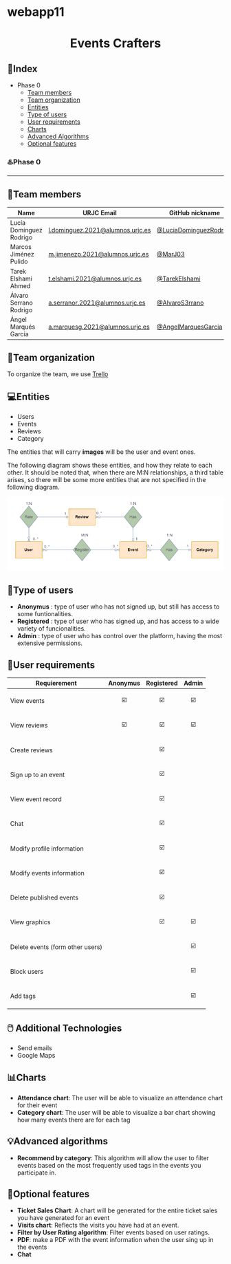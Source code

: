# webapp11

# <p align="center"> Events Crafters </p>
## 📑Index
- Phase 0
   - [Team members](#team-members)
   - [Team organization](#team-organization)
   - [Entities](#entities)
   - [Type of users](#type-of-users)
   - [User requirements](#user-requirements)
   - [Charts](#chart)
   - [Advanced Algorithms](#advance-algorithms)
   - [Optional features](#optional-features)
   
### ♨️Phase 0
***
 

## 👷Team members
| Name  | URJC Email| GitHub nickname |
| ------------- | ------------- | ----------- |
| Lucía Domínguez Rodrigo| l.dominguez.2021@alumnos.urjc.es | [@LuciaDominguezRodrigo](https://github.com/LuciaDominguezRodrigo) |
| Marcos Jiménez Pulido  | m.jimenezp.2021@alumnos.urjc.es  | [@MarJ03](https://github.com/MarJ03) |
| Tarek Elshami Ahmed | t.elshami.2021@alumnos.urjc.es  | [@TarekElshami](https://github.com/TarekElshami) |
| Álvaro Serrano Rodrigo | a.serranor.2021@alumnos.urjc.es  | [@AlvaroS3rrano](https://github.com/AlvaroS3rrano) |
| Ángel Marqués García | a.marquesg.2021@alumnos.urjc.es  | [@AngelMarquesGarcia](https://github.com/AngelMarquesGarcia) |

## 🧰Team organization

To organize the team, we use [Trello](https://trello.com/b/AJC8iT3W/daw)

## 💻Entities
- Users
- Events
- Reviews
- Category
  
 The entities that will carry **images** will be the user and event ones.
 
 The following diagram shows these entities, and how they relate to each other. It should be noted that, when there are M:N relationships, a third table arises, so there will be some more entities that are not specified in the following diagram.
  
  ![*1.1 entities*](https://github.com/CodeURJC-DAW-2023-24/webapp11/blob/main/diagram.png)



## 🤖Type of users

 - **Anonymus** : type of user who has not signed up, but still has access to some funtionalities.
 - **Registered** :  type of user who has signed up, and has access to a wide variety of funcionalities.
 - **Admin** :  type of user who has control over the platform, having the most extensive permissions.
   
## 🏁User requirements

| Requierement | Anonymus| Registered | Admin |
| ------------- | ------------- | ----------- | --------- |
|   View events  | <p align="center"> ☑️ </p> | <p align="center"> ☑️ </p> | <p align="center"> ☑️ </p>  |
|   View reviews  | <p align="center"> ☑️ </p> | <p align="center"> ☑️ </p>  | <p align="center"> ☑️ </p>  |
|   Create reviews  | | <p align="center"> ☑️ </p>  | |
|   Sign up to an event  | | <p align="center"> ☑️ </p>  | |
|   View event record  | | <p align="center"> ☑️ </p>  | |
|   Chat  | | <p align="center"> ☑️ </p>  | |
|   Modify profile information  | | <p align="center"> ☑️ </p>  | |
|   Modify events information  | | <p align="center"> ☑️ </p>  | |
|   Delete published events  | | <p align="center"> ☑️ </p>  | |
|   View graphics  | | <p align="center"> ☑️ </p>  | <p align="center"> ☑️ </p>  |
|   Delete events (form other users)  | | | <p align="center"> ☑️ </p>  |
|   Block users  | | | <p align="center"> ☑️ </p>  |
|   Add tags  | | | <p align="center"> ☑️ </p>  |

## 🖱️ Additional Technologies
- Send emails
- Google Maps
  
## 📊Charts
- **Attendance chart**: The user will be able to visualize an attendance chart for their event
- **Category chart**: The user will be able to visualize a bar chart showing how many events there are for each tag

## 💡Advanced algorithms
- **Recommend by category**: This algorithm will allow the user to filter events  based on the most frequently used tags in the events you participate in.

## 🎯Optional features
-  **Ticket Sales Chart**: A chart will be generated for the entire ticket sales you have generated for an event
-  **Visits chart**: Reflects the visits you have had at an event.
-  **Filter by User Rating algorithm**: Filter events based on user ratings.
-  **PDF**: make a PDF with the event information when the user sing up in the events
-  **Chat**
